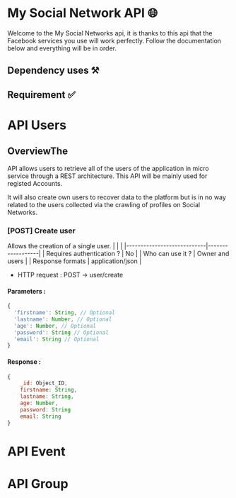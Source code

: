 # My Social Network API 🌐

Welcome to the My Social Networks api, it is thanks to this api that the Facebook services you use will work perfectly. Follow the documentation below and everything will be in order.


## Dependency uses ⚒️

## Requirement ✅

# API Users

## OverviewThe 
API allows users to retrieve all of the users of the application in micro service through a REST architecture. This API will be mainly used for registed Accounts.

It will also create own users to recover data to the platform but is in no way related to the users collected via the crawling of profiles on Social Networks.

### [POST] Create user
Allows the creation of a single user.
|                            |                  |
|----------------------------|------------------|
| Requires authentication ?  | No               |
| Who can use it ?           | Owner and users  |
| Response formats           | application/json |

* HTTP request : POST → user/create

#### Parameters :
```javascript
{
  'firstname': String, // Optional  
  'lastname': Number, // Optional  
  'age': Number, // Optional  
  'password': String // Optional
  'email': String // Optional
}
```
#### Response :
```javascript  
{
    _id: Object_ID,
    firstname: String,
    lastname: String,
    age: Number,
    password: String
    email: String 
}
```

# API Event
# API Group